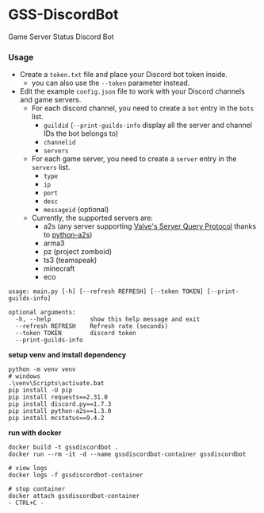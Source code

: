 # GSS-DiscordBot
Game Server Status Discord Bot

### Usage

* Create a `token.txt` file and place your Discord bot token inside.
  * you can also use the `--token` parameter instead.
* Edit the example `config.json` file to work with your Discord channels and game servers.
  * For each discord channel, you need to create a `bot` entry in the `bots` list.
    * `guildid` (`--print-guilds-info` display all the server and channel IDs the bot belongs to)
    * `channelid`
    * `servers`
  * For each game server, you need to create a `server` entry in the `servers` list.
    * `type`
    * `ip`
    * `port`
    * `desc`
    * `messageid` (optional)
  * Currently, the supported servers are:
    * a2s (any server supporting [Valve's Server Query Protocol](https://developer.valvesoftware.com/wiki/Server_queries)
    thanks to [python-a2s](https://github.com/Yepoleb/python-a2s))
    * arma3
    * pz (project zomboid)
    * ts3 (teamspeak)
    * minecraft
    * eco

```
usage: main.py [-h] [--refresh REFRESH] [--token TOKEN] [--print-guilds-info]

optional arguments:
  -h, --help           show this help message and exit
  --refresh REFRESH    Refresh rate (seconds)
  --token TOKEN        discord token
  --print-guilds-info
```

**setup venv and install dependency**
```
python -m venv venv
# windows
.\venv\Scripts\activate.bat
pip install -U pip
pip install requests==2.31.0
pip install discord.py==1.7.3
pip install python-a2s==1.3.0
pip install mcstatus==9.4.2
```

**run with docker**
```
docker build -t gssdiscordbot .
docker run --rm -it -d --name gssdiscordbot-container gssdiscordbot

# view logs
docker logs -f gssdiscordbot-container

# stop container
docker attach gssdiscordbot-container
- CTRL+C -
```
